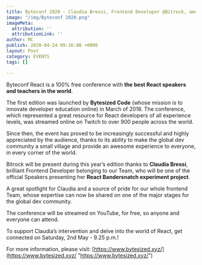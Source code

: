 ```yaml
---
title: Byteconf 2020 - Claudia Bressi, Frontend Developer @Bitrock, among main Speakers
image: "/img/Byteconf 2020.png"
imageMeta:
  attribution: ''
  attributionLink: ''
author: MC
publish: 2020-04-24 09:16:00 +0000
layout: Post
category: EVENTS
tags: []

---
```

Byteconf React is a 100% free conference with **the best React speakers and teachers in the world**.

The first edition was launched by **Bytesized Code** (whose mission is to innovate developer education online) in March of 2018. The conference, which represented a great resource for React developers of all experience levels, was streamed online on Twitch to over 900 people across the world.

Since then, the event has proved to be increasingly successful and highly appreciated by the audience, thanks to its ability to make the global dev community a small village and provide an awesome experience to everyone, in every corner of the world.

Bitrock will be present during this year’s edition thanks to **Claudia Bressi**, brilliant Frontend Developer belonging to our Team, who will be one of the official Speakers presenting her **React Bandersnatch experiment project**.

A great spotlight for Claudia and a source of pride for our whole frontend Team, whose expertise can now be shared on one of the major stages for the global dev community.

The conference will be streamed on YouTube, for free, so anyone and everyone can attend.

To support Claudia’s intervention and delve into the world of React, get connected on Saturday, 2nd May - 9.25 p.m.!

For more information, please visit: [https://www.bytesized.xyz/](https://www.bytesized.xyz/ "https://www.bytesized.xyz/")